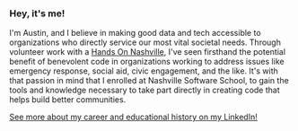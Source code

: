### Hey, it's me!

I'm Austin, and I believe in making good data and tech accessible to organizations who directly service our most vital societal needs. Through volunteer work with a [Hands On Nashville](https://www.hon.org/), I've seen firsthand the potential benefit of benevolent code in organizations working to address issues like emergency response, social aid, civic engagement, and the like. It's with that passion in mind that I enrolled at Nashville Software School, to gain the tools and knowledge necessary to take part directly in creating code that helps build better communities. 

[See more about my career and educational history on my LinkedIn!](https://www.linkedin.com/in/austinphy/)

<!--
**atphy/atphy** is a ✨ _special_ ✨ repository because its `README.md` (this file) appears on your GitHub profile.

Here are some ideas to get you started:

- 🔭 I’m currently working on ...
- 🌱 I’m currently learning ...
- 👯 I’m looking to collaborate on ...
- 🤔 I’m looking for help with ...
- 💬 Ask me about ...
- 📫 How to reach me: ...
- 😄 Pronouns: ...
- ⚡ Fun fact: ...
-->
